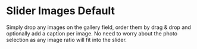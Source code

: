 # Slider Images Default

Simply drop any images on the gallery field, order them by drag & drop and optionally add a caption per image. No need to worry about the photo selection as any image ratio will fit into the slider.
